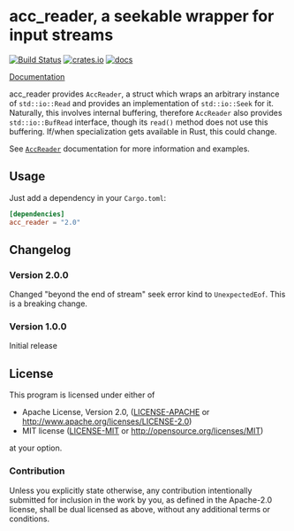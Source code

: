 acc_reader, a seekable wrapper for input streams
================================================

[![Build Status][actions]](https://github.com/netvl/acc_reader/actions?query=workflow%3ACI)
[![crates.io][crates]](https://crates.io/crates/acc_reader)
[![docs][docs]](https://docs.rs/acc_reader)

  [actions]: https://img.shields.io/github/workflow/status/netvl/acc_reader/CI/master?style=flat-square
  [crates]: https://img.shields.io/crates/v/acc_reader.svg?style=flat-square
  [docs]: https://img.shields.io/badge/docs-latest%20release-6495ed.svg?style=flat-square

[Documentation](http://docs.rs/acc_reader)

acc_reader provides `AccReader`, a struct which wraps an arbitrary instance of `std::io::Read`
and provides an implementation of `std::io::Seek` for it. Naturally, this involves internal
buffering, therefore `AccReader` also provides `std::io::BufRead` interface, though its `read()`
method does not use this buffering. If/when specialization gets available in Rust, this could
change.

See [`AccReader`](http://docs.rs/acc_reader/latest/acc_reader/struct.AccReader.html) documentation
for more information and examples.

## Usage

Just add a dependency in your `Cargo.toml`:

```toml
[dependencies]
acc_reader = "2.0"
```

## Changelog

### Version 2.0.0

Changed "beyond the end of stream" seek error kind to `UnexpectedEof`. This is a breaking
change.

### Version 1.0.0

Initial release

## License

This program is licensed under either of

 * Apache License, Version 2.0, ([LICENSE-APACHE](LICENSE-APACHE) or http://www.apache.org/licenses/LICENSE-2.0)
 * MIT license ([LICENSE-MIT](LICENSE-MIT) or http://opensource.org/licenses/MIT)

at your option.

### Contribution

Unless you explicitly state otherwise, any contribution intentionally submitted
for inclusion in the work by you, as defined in the Apache-2.0 license, shall be dual licensed 
as above, without any additional terms or conditions.

